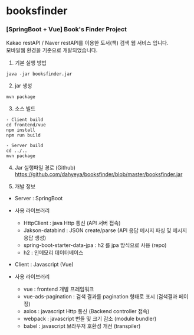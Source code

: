 # booksfinder
### [SpringBoot + Vue] Book's Finder Project
Kakao restAPI / Naver restAPI를 이용한 도서(책) 검색 웹 서비스 입니다.  
모바일웹 환경을 기준으로 개발되었습니다.

1. 기본 실행 방법  
```
java -jar booksfinder.jar
```
2. jar 생성
```
mvn package
```

3. 소스 빌드  
```
- Client build
cd frontend/vue 
npm install
npm run build

- Server build
cd ../..
mvn package
```
4. Jar 실행파일 경로 (Github)
https://github.com/dahyeya/booksfinder/blob/master/booksfinder.jar

5. 개발 정보
- Server : SpringBoot
- 사용 라이브러리
  - HttpClient : java Http 통신 (API 서버 접속)
  - Jakson-databind : JSON create/parse (API 응답 메시지 파싱 및 메시지 응답 생성)
  - spring-boot-starter-data-jpa : h2 를 jpa 방식으로 사용 (repo)
  - h2 : 인메모리 데이터베이스

- Client : Javascript (Vue)
- 사용 라이브러리
  - vue : frontend 개발 프레임워크
  - vue-ads-pagination : 검색 결과를 pagination 형태로 표시 (검색결과 페이징)
  - axios : javascript Http 통신 (Backend controller 접속)
  - webpack : javascript 번들 및 크기 감소 (module bundler)
  - babel : javascript 브라우저 호환성 개선 (transpiler)

